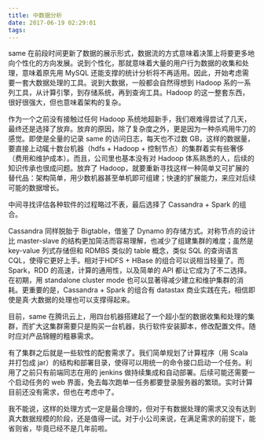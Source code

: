 ```yaml
---
title: 中数据分析
date: 2017-06-19 02:29:01
tags:
---
```

same 在前段时间更新了数据的展示形式，数据流的方式意味着决策上将要更多地向个性化的方向发展。说到个性化，那就意味着大量的用户行为数据的收集和处理，意味着原先用 MySQL 还能支撑的统计分析将不再适用。因此，开始考虑需要一套大数据处理的工具。说到大数据，一般都会自然得想到 Hadoop 系的一系列工具，从计算引擎，到存储系统，再到查询工具。Hadoop 的这一整套东西，很好很强大，但也意味着架构的复杂。

作为一个之前没有接触过任何 Hadoop 系统地超新手，我们艰难得尝试了几天，最终还是选择了放弃。放弃的原因，除了复杂度之外，更是因为一种杀鸡用牛刀的感觉。即使是全量的记录 same 的访问日志，每天也不过数 GB，这样的数据量，要直接上动辄十数台机器（hdfs + Hadoop + 控制节点）的集群着实有些奢侈（费用和维护成本）。而且，公司里也基本没有对 Hadoop 体系熟悉的人，后续的知识传承也很成问题。放弃了 Hadoop，就要重新寻找这样一种简单又可扩展的替代品：架构简单，用少数机器甚至单机即可组建；快速的扩展能力，来应对后续可能的数据增长。
<!--more-->
中间寻找评估各种软件的过程略过不表，最后选择了 Cassandra + Spark 的组合。

Cassandra 同样脱胎于 Bigtable，借鉴了 Dynamo 的存储方式。对称节点的设计比 master-slave 的结构更加简洁而容易理解，也减少了组建集群的难度；虽然是 key-value 列式存储但和 RDMBS 类似的 table 概念，类似 SQL 的查询语言 CQL，使得它更好上手。相对于HDFS + HBase 的组合可以说相当轻量了。而 Spark，RDD 的高速，计算的通用性，以及简单的 API 都让它成为了不二选择。在初期，用 standalone cluster mode 也可以显著得减少建立和维护集群的消耗。更重要的是，Cassandra + Spark 的组合有 datastax 商业实践在先，相信即使是真·大数据的处理也可以支撑得起来。

目前，same 在腾讯云上，用四台机器搭建起了一个超小型的数据收集和处理的集群，而扩大这集群需要只是购买一台机器，执行软件安装脚本，修改配置文件。随时应对产品锦鲤的粗暴需求。

有了集群之后就是一些软性的配套需求了。我们简单规划了计算程序（用 Scala 并打包成 jar）的结构和部署目录，使得可以用统一的命令接口启动一个任务。利用了之前只有前端同志在用的 jenkins 做持续集成和自动部署。后续可能还需要一个启动任务的 web 界面，免去每次跑单一任务都要登录服务器的繁琐。实时计算目前还没有需求，但也在考虑中了。

我不能说，这样的处理方式一定是最合理的，但对于有数据处理的需求又没有达到真大数据规模的阶段，还是值得一试。对于小公司来说，在满足需求的前提下，能省则省，毕竟已经不是几年前啦。
